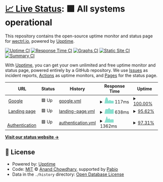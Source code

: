 # [📈 Live Status](https://status.wectrl.io): <!--live status--> **🟩 All systems operational**

This repository contains the open-source uptime monitor and status page for [wectrl.io](https://wectrl.io), powered by [Upptime](https://github.com/upptime/upptime).

[![Uptime CI](https://github.com/wectrl-io/upptime/workflows/Uptime%20CI/badge.svg)](https://github.com/wectrl-io/upptime/actions?query=workflow%3A%22Uptime+CI%22)
[![Response Time CI](https://github.com/wectrl-io/upptime/workflows/Response%20Time%20CI/badge.svg)](https://github.com/wectrl-io/upptime/actions?query=workflow%3A%22Response+Time+CI%22)
[![Graphs CI](https://github.com/wectrl-io/upptime/workflows/Graphs%20CI/badge.svg)](https://github.com/wectrl-io/upptime/actions?query=workflow%3A%22Graphs+CI%22)
[![Static Site CI](https://github.com/wectrl-io/upptime/workflows/Static%20Site%20CI/badge.svg)](https://github.com/wectrl-io/upptime/actions?query=workflow%3A%22Static+Site+CI%22)
[![Summary CI](https://github.com/wectrl-io/upptime/workflows/Summary%20CI/badge.svg)](https://github.com/wectrl-io/upptime/actions?query=workflow%3A%22Summary+CI%22)

With [Upptime](https://upptime.js.org), you can get your own unlimited and free uptime monitor and status page, powered entirely by a GitHub repository. We use [Issues](https://github.com/wectrl-io/upptime/issues) as incident reports, [Actions](https://github.com/wectrl-io/upptime/actions) as uptime monitors, and [Pages](https://status.wectrl.io) for the status page.

<!--start: status pages-->
<!-- This summary is generated by Upptime (https://github.com/upptime/upptime) -->
<!-- Do not edit this manually, your changes will be overwritten -->
<!-- prettier-ignore -->
| URL | Status | History | Response Time | Uptime |
| --- | ------ | ------- | ------------- | ------ |
| <img alt="" src="https://www.google.com/favicon.ico" height="13"> [Google](https://www.google.com) | 🟩 Up | [google.yml](https://github.com/wectrl-io/upptime/commits/HEAD/history/google.yml) | <details><summary><img alt="Response time graph" src="./graphs/google/response-time-week.png" height="20"> 117ms</summary><br><a href="https://status.wectrl.io/history/google"><img alt="Response time 99" src="https://img.shields.io/endpoint?url=https%3A%2F%2Fraw.githubusercontent.com%2Fwectrl-io%2Fupptime%2FHEAD%2Fapi%2Fgoogle%2Fresponse-time.json"></a><br><a href="https://status.wectrl.io/history/google"><img alt="24-hour response time 82" src="https://img.shields.io/endpoint?url=https%3A%2F%2Fraw.githubusercontent.com%2Fwectrl-io%2Fupptime%2FHEAD%2Fapi%2Fgoogle%2Fresponse-time-day.json"></a><br><a href="https://status.wectrl.io/history/google"><img alt="7-day response time 117" src="https://img.shields.io/endpoint?url=https%3A%2F%2Fraw.githubusercontent.com%2Fwectrl-io%2Fupptime%2FHEAD%2Fapi%2Fgoogle%2Fresponse-time-week.json"></a><br><a href="https://status.wectrl.io/history/google"><img alt="30-day response time 100" src="https://img.shields.io/endpoint?url=https%3A%2F%2Fraw.githubusercontent.com%2Fwectrl-io%2Fupptime%2FHEAD%2Fapi%2Fgoogle%2Fresponse-time-month.json"></a><br><a href="https://status.wectrl.io/history/google"><img alt="1-year response time 99" src="https://img.shields.io/endpoint?url=https%3A%2F%2Fraw.githubusercontent.com%2Fwectrl-io%2Fupptime%2FHEAD%2Fapi%2Fgoogle%2Fresponse-time-year.json"></a></details> | <details><summary><a href="https://status.wectrl.io/history/google">100.00%</a></summary><a href="https://status.wectrl.io/history/google"><img alt="All-time uptime 100.00%" src="https://img.shields.io/endpoint?url=https%3A%2F%2Fraw.githubusercontent.com%2Fwectrl-io%2Fupptime%2FHEAD%2Fapi%2Fgoogle%2Fuptime.json"></a><br><a href="https://status.wectrl.io/history/google"><img alt="24-hour uptime 100.00%" src="https://img.shields.io/endpoint?url=https%3A%2F%2Fraw.githubusercontent.com%2Fwectrl-io%2Fupptime%2FHEAD%2Fapi%2Fgoogle%2Fuptime-day.json"></a><br><a href="https://status.wectrl.io/history/google"><img alt="7-day uptime 100.00%" src="https://img.shields.io/endpoint?url=https%3A%2F%2Fraw.githubusercontent.com%2Fwectrl-io%2Fupptime%2FHEAD%2Fapi%2Fgoogle%2Fuptime-week.json"></a><br><a href="https://status.wectrl.io/history/google"><img alt="30-day uptime 100.00%" src="https://img.shields.io/endpoint?url=https%3A%2F%2Fraw.githubusercontent.com%2Fwectrl-io%2Fupptime%2FHEAD%2Fapi%2Fgoogle%2Fuptime-month.json"></a><br><a href="https://status.wectrl.io/history/google"><img alt="1-year uptime 100.00%" src="https://img.shields.io/endpoint?url=https%3A%2F%2Fraw.githubusercontent.com%2Fwectrl-io%2Fupptime%2FHEAD%2Fapi%2Fgoogle%2Fuptime-year.json"></a></details>
| <img alt="" src="https://icons.duckduckgo.com/ip3/wectrl.io.ico" height="13"> [Landing page](https://wectrl.io) | 🟩 Up | [landing-page.yml](https://github.com/wectrl-io/upptime/commits/HEAD/history/landing-page.yml) | <details><summary><img alt="Response time graph" src="./graphs/landing-page/response-time-week.png" height="20"> 638ms</summary><br><a href="https://status.wectrl.io/history/landing-page"><img alt="Response time 620" src="https://img.shields.io/endpoint?url=https%3A%2F%2Fraw.githubusercontent.com%2Fwectrl-io%2Fupptime%2FHEAD%2Fapi%2Flanding-page%2Fresponse-time.json"></a><br><a href="https://status.wectrl.io/history/landing-page"><img alt="24-hour response time 707" src="https://img.shields.io/endpoint?url=https%3A%2F%2Fraw.githubusercontent.com%2Fwectrl-io%2Fupptime%2FHEAD%2Fapi%2Flanding-page%2Fresponse-time-day.json"></a><br><a href="https://status.wectrl.io/history/landing-page"><img alt="7-day response time 638" src="https://img.shields.io/endpoint?url=https%3A%2F%2Fraw.githubusercontent.com%2Fwectrl-io%2Fupptime%2FHEAD%2Fapi%2Flanding-page%2Fresponse-time-week.json"></a><br><a href="https://status.wectrl.io/history/landing-page"><img alt="30-day response time 642" src="https://img.shields.io/endpoint?url=https%3A%2F%2Fraw.githubusercontent.com%2Fwectrl-io%2Fupptime%2FHEAD%2Fapi%2Flanding-page%2Fresponse-time-month.json"></a><br><a href="https://status.wectrl.io/history/landing-page"><img alt="1-year response time 620" src="https://img.shields.io/endpoint?url=https%3A%2F%2Fraw.githubusercontent.com%2Fwectrl-io%2Fupptime%2FHEAD%2Fapi%2Flanding-page%2Fresponse-time-year.json"></a></details> | <details><summary><a href="https://status.wectrl.io/history/landing-page">95.62%</a></summary><a href="https://status.wectrl.io/history/landing-page"><img alt="All-time uptime 95.76%" src="https://img.shields.io/endpoint?url=https%3A%2F%2Fraw.githubusercontent.com%2Fwectrl-io%2Fupptime%2FHEAD%2Fapi%2Flanding-page%2Fuptime.json"></a><br><a href="https://status.wectrl.io/history/landing-page"><img alt="24-hour uptime 88.20%" src="https://img.shields.io/endpoint?url=https%3A%2F%2Fraw.githubusercontent.com%2Fwectrl-io%2Fupptime%2FHEAD%2Fapi%2Flanding-page%2Fuptime-day.json"></a><br><a href="https://status.wectrl.io/history/landing-page"><img alt="7-day uptime 95.62%" src="https://img.shields.io/endpoint?url=https%3A%2F%2Fraw.githubusercontent.com%2Fwectrl-io%2Fupptime%2FHEAD%2Fapi%2Flanding-page%2Fuptime-week.json"></a><br><a href="https://status.wectrl.io/history/landing-page"><img alt="30-day uptime 98.84%" src="https://img.shields.io/endpoint?url=https%3A%2F%2Fraw.githubusercontent.com%2Fwectrl-io%2Fupptime%2FHEAD%2Fapi%2Flanding-page%2Fuptime-month.json"></a><br><a href="https://status.wectrl.io/history/landing-page"><img alt="1-year uptime 95.76%" src="https://img.shields.io/endpoint?url=https%3A%2F%2Fraw.githubusercontent.com%2Fwectrl-io%2Fupptime%2FHEAD%2Fapi%2Flanding-page%2Fuptime-year.json"></a></details>
| <img alt="" src="https://icons.duckduckgo.com/ip3/auth.wectrl.io.ico" height="13"> [Authentication](https://auth.wectrl.io) | 🟩 Up | [authentication.yml](https://github.com/wectrl-io/upptime/commits/HEAD/history/authentication.yml) | <details><summary><img alt="Response time graph" src="./graphs/authentication/response-time-week.png" height="20"> 1362ms</summary><br><a href="https://status.wectrl.io/history/authentication"><img alt="Response time 1470" src="https://img.shields.io/endpoint?url=https%3A%2F%2Fraw.githubusercontent.com%2Fwectrl-io%2Fupptime%2FHEAD%2Fapi%2Fauthentication%2Fresponse-time.json"></a><br><a href="https://status.wectrl.io/history/authentication"><img alt="24-hour response time 1053" src="https://img.shields.io/endpoint?url=https%3A%2F%2Fraw.githubusercontent.com%2Fwectrl-io%2Fupptime%2FHEAD%2Fapi%2Fauthentication%2Fresponse-time-day.json"></a><br><a href="https://status.wectrl.io/history/authentication"><img alt="7-day response time 1362" src="https://img.shields.io/endpoint?url=https%3A%2F%2Fraw.githubusercontent.com%2Fwectrl-io%2Fupptime%2FHEAD%2Fapi%2Fauthentication%2Fresponse-time-week.json"></a><br><a href="https://status.wectrl.io/history/authentication"><img alt="30-day response time 1412" src="https://img.shields.io/endpoint?url=https%3A%2F%2Fraw.githubusercontent.com%2Fwectrl-io%2Fupptime%2FHEAD%2Fapi%2Fauthentication%2Fresponse-time-month.json"></a><br><a href="https://status.wectrl.io/history/authentication"><img alt="1-year response time 1470" src="https://img.shields.io/endpoint?url=https%3A%2F%2Fraw.githubusercontent.com%2Fwectrl-io%2Fupptime%2FHEAD%2Fapi%2Fauthentication%2Fresponse-time-year.json"></a></details> | <details><summary><a href="https://status.wectrl.io/history/authentication">97.31%</a></summary><a href="https://status.wectrl.io/history/authentication"><img alt="All-time uptime 97.43%" src="https://img.shields.io/endpoint?url=https%3A%2F%2Fraw.githubusercontent.com%2Fwectrl-io%2Fupptime%2FHEAD%2Fapi%2Fauthentication%2Fuptime.json"></a><br><a href="https://status.wectrl.io/history/authentication"><img alt="24-hour uptime 100.00%" src="https://img.shields.io/endpoint?url=https%3A%2F%2Fraw.githubusercontent.com%2Fwectrl-io%2Fupptime%2FHEAD%2Fapi%2Fauthentication%2Fuptime-day.json"></a><br><a href="https://status.wectrl.io/history/authentication"><img alt="7-day uptime 97.31%" src="https://img.shields.io/endpoint?url=https%3A%2F%2Fraw.githubusercontent.com%2Fwectrl-io%2Fupptime%2FHEAD%2Fapi%2Fauthentication%2Fuptime-week.json"></a><br><a href="https://status.wectrl.io/history/authentication"><img alt="30-day uptime 99.23%" src="https://img.shields.io/endpoint?url=https%3A%2F%2Fraw.githubusercontent.com%2Fwectrl-io%2Fupptime%2FHEAD%2Fapi%2Fauthentication%2Fuptime-month.json"></a><br><a href="https://status.wectrl.io/history/authentication"><img alt="1-year uptime 97.43%" src="https://img.shields.io/endpoint?url=https%3A%2F%2Fraw.githubusercontent.com%2Fwectrl-io%2Fupptime%2FHEAD%2Fapi%2Fauthentication%2Fuptime-year.json"></a></details>

<!--end: status pages-->

[**Visit our status website →**](https://status.wectrl.io)

## 📄 License

- Powered by: [Upptime](https://github.com/upptime/upptime)
- Code: [MIT](./LICENSE) © [Anand Chowdhary](https://anandchowdhary.com), supported by [Pabio](https://pabio.com)
- Data in the `./history` directory: [Open Database License](https://opendatacommons.org/licenses/odbl/1-0/)
